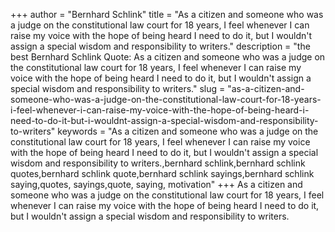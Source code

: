 +++
author = "Bernhard Schlink"
title = "As a citizen and someone who was a judge on the constitutional law court for 18 years, I feel whenever I can raise my voice with the hope of being heard I need to do it, but I wouldn't assign a special wisdom and responsibility to writers."
description = "the best Bernhard Schlink Quote: As a citizen and someone who was a judge on the constitutional law court for 18 years, I feel whenever I can raise my voice with the hope of being heard I need to do it, but I wouldn't assign a special wisdom and responsibility to writers."
slug = "as-a-citizen-and-someone-who-was-a-judge-on-the-constitutional-law-court-for-18-years-i-feel-whenever-i-can-raise-my-voice-with-the-hope-of-being-heard-i-need-to-do-it-but-i-wouldnt-assign-a-special-wisdom-and-responsibility-to-writers"
keywords = "As a citizen and someone who was a judge on the constitutional law court for 18 years, I feel whenever I can raise my voice with the hope of being heard I need to do it, but I wouldn't assign a special wisdom and responsibility to writers.,bernhard schlink,bernhard schlink quotes,bernhard schlink quote,bernhard schlink sayings,bernhard schlink saying,quotes, sayings,quote, saying, motivation"
+++
As a citizen and someone who was a judge on the constitutional law court for 18 years, I feel whenever I can raise my voice with the hope of being heard I need to do it, but I wouldn't assign a special wisdom and responsibility to writers.
